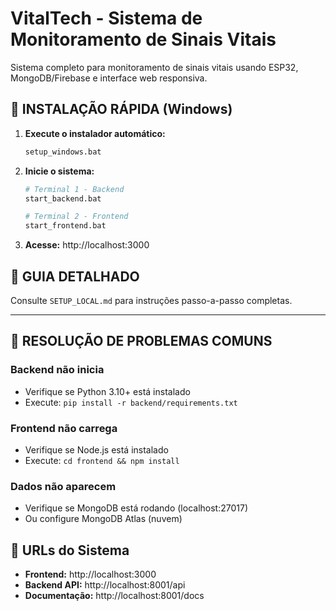 # VitalTech - Sistema de Monitoramento de Sinais Vitais

Sistema completo para monitoramento de sinais vitais usando ESP32, MongoDB/Firebase e interface web responsiva.

## 🚀 INSTALAÇÃO RÁPIDA (Windows)

1. **Execute o instalador automático:**
   ```bash
   setup_windows.bat
   ```

2. **Inicie o sistema:**
   ```bash
   # Terminal 1 - Backend
   start_backend.bat
   
   # Terminal 2 - Frontend  
   start_frontend.bat
   ```

3. **Acesse:** http://localhost:3000

## 📖 GUIA DETALHADO

Consulte `SETUP_LOCAL.md` para instruções passo-a-passo completas.

---

## 🔧 RESOLUÇÃO DE PROBLEMAS COMUNS

### Backend não inicia
- Verifique se Python 3.10+ está instalado
- Execute: `pip install -r backend/requirements.txt`

### Frontend não carrega
- Verifique se Node.js está instalado
- Execute: `cd frontend && npm install`

### Dados não aparecem
- Verifique se MongoDB está rodando (localhost:27017)
- Ou configure MongoDB Atlas (nuvem)

## 📱 URLs do Sistema

- **Frontend:** http://localhost:3000
- **Backend API:** http://localhost:8001/api
- **Documentação:** http://localhost:8001/docs
